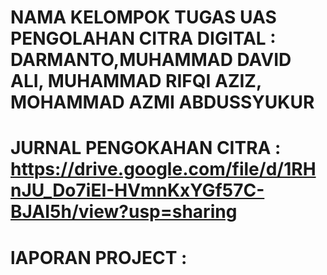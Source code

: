 # NAMA KELOMPOK TUGAS UAS PENGOLAHAN CITRA DIGITAL : DARMANTO,MUHAMMAD DAVID ALI, MUHAMMAD RIFQI AZIZ, MOHAMMAD AZMI ABDUSSYUKUR
# JURNAL PENGOKAHAN CITRA : https://drive.google.com/file/d/1RHnJU_Do7iEI-HVmnKxYGf57C-BJAI5h/view?usp=sharing
# lAPORAN PROJECT : 


